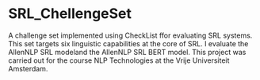 # SRL_ChellengeSet
 A challenge set implemented using CheckList ffor evaluating SRL systems. This set targets six linguistic capabilities at the core of SRL. I evaluate the AllenNLP SRL modeland the AllenNLP SRL BERT model. This project was carried out for the course NLP Technologies at the Vrije Universiteit Amsterdam.
